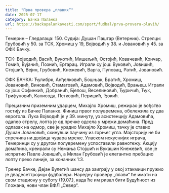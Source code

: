 ```yaml
---
title: "Прва провера „плавих“"
date: 2025-07-17
category: Бачка Паланка
url: https://backapalankavesti.com/sport/fudbal/prva-provera-plavih/
---
```


Темерин – Гледалаца: 150. Судија: Душан Паштар (Ветерник). Стрелци: Грубовић у 50. за ТСК, Хромиш у 19, Војводић у 38. и Јовановић у 45. за ОФК Бачку.

ТСК: Војводић, Васић, Вукотић, Мишељић, Остојић, Ковачевић, Кончар, Томић, Вујачић, Познић, Ергарац. Играли су још: Вуковић, Јовишић, Стојшић, Вејин, Грубовић, Кнежевић, Варга, Пуповац, Ратић, Јовановић.

ОФК БАЧКА: Ћулибрк, Анђелковић, Бошњак, Братић, Хромиш, Јовановић, Виновић, Стаматовић, Адамовић, Војводић, Врањеш. Играли су још: Софинкић, Добранић, Бјелош, Веселиновић, Ђуричић, Ћук, Трифуновић, Каписода, Петковић, Перишић, Ђокић.

Прецизним приземним ударцем, Михајло Хромиш, режирао је вођство гостију из Бачке Паланке. Финиш првог полувремена, обележила су два еврогола. Лука Војводић је у 39. минуту, уз асистенцију Адамовића, одапео стрелу, лопта је од пречке одсела у мрежи домаћина. Пред одлазак на одмор, све је урадио Михајло Хромиш, тачку је ставио Душан Јовановић, скинувши паучину из горњег угла. Мајсторију не би спречила ни двојица чувара мреже. Уласком искуснијих играча, Темеринци су у другом полувремену успоставили равнотежу. Акцију домаћина, креирали су Немања Стојшић и Вукашин Кнежевић, све је испратио Павле Јовишић, а Милан Грубовић је елегантно пребацио лопту преко линије, за коначних 1:3.

Tрeнер Бачке, Дејан Вулетић шaнсу да заиграју у oвој хтакмици пружио је двадесеттројици фудбалера. Наредну проверу „плави“ ће имати на свом стадиону у суботу (19.07.), када ће им ривал бити Будућност из Гложана, нови члан ВФЛ „Север“.

